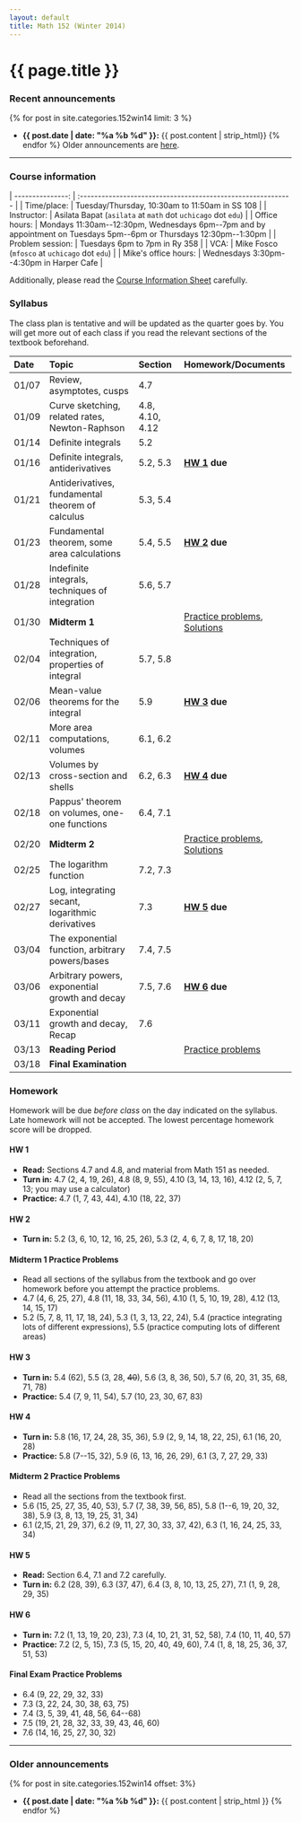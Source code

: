```yaml
---
layout: default
title: Math 152 (Winter 2014)
---
```


# {{ page.title }}

### Recent announcements
{% for post in site.categories.152win14 limit: 3 %}
* **{{ post.date | date: "%a %b %d" }}:** {{ post.content | strip_html}}
{% endfor %}
Older announcements are [here](#older-announcements).

----

### Course information
<div class="infotable">

| ---------------:     | :-----------------------------------------------------------                                                       |
| Time/place:          | Tuesday/Thursday, 10:30am to 11:50am in SS 108                                                                     |
| Instructor:          | Asilata Bapat (`asilata` at `math` dot `uchicago` dot `edu`)                                                       |
| Office hours:        | Mondays 11:30am--12:30pm, Wednesdays 6pm--7pm and by appointment on Tuesdays 5pm--6pm or Thursdays 12:30pm--1:30pm |
| Problem session:     | Tuesdays 6pm to 7pm in Ry 358                                                                                      |
| VCA:                 | Mike Fosco (`mfosco` at `uchicago` dot `edu`)                                                                      |
| Mike's office hours: | Wednesdays 3:30pm--4:30pm in Harper Cafe                                                                           |

</div>

Additionally, please read the [Course Information Sheet](courseinformationsheet.pdf) carefully.

### Syllabus
The class plan is tentative and will be updated as the quarter goes by. You will get more out of each class if you read the relevant sections of the textbook beforehand.
<div class="classplan">

| Date  | Topic                                             | Section         | Homework/Documents                       |
| :---- | :-----------------------------                    | :---------      | :-------------------                     |
| 01/07 | Review, asymptotes, cusps                         | 4.7             |                                          |
| 01/09 | Curve sketching, related rates, Newton-Raphson    | 4.8, 4.10, 4.12 |                                          |
| 01/14 | Definite integrals                                | 5.2             |                                          |
| 01/16 | Definite integrals, antiderivatives               | 5.2, 5.3        | **[HW 1](#hw-1) due**                    |
| 01/21 | Antiderivatives, fundamental theorem of calculus  | 5.3, 5.4        |                                          |
| 01/23 | Fundamental theorem, some area calculations       | 5.4, 5.5        | **[HW 2](#hw-2) due**                    |
| 01/28 | Indefinite integrals, techniques of integration   | 5.6, 5.7        |                                          |
| 01/30 | **Midterm 1**                                     |                 | [Practice problems][p1], [Solutions][s1] |
| 02/04 | Techniques of integration, properties of integral | 5.7, 5.8        |                                          |
| 02/06 | Mean-value theorems for the integral              | 5.9             | **[HW 3](#hw-3) due**                    |
| 02/11 | More area computations, volumes                   | 6.1, 6.2        |                                          |
| 02/13 | Volumes by cross-section and shells               | 6.2, 6.3        | **[HW 4](#hw-4) due**                    |
| 02/18 | Pappus' theorem on volumes, one-one functions     | 6.4, 7.1        |                                          |
| 02/20 | **Midterm 2**                                     |                 | [Practice problems][p2], [Solutions][s2] |
| 02/25 | The logarithm function                            | 7.2, 7.3        |                                          |
| 02/27 | Log, integrating secant, logarithmic derivatives  | 7.3             | **[HW 5](#hw-5) due**                    |
| 03/04 | The exponential function, arbitrary powers/bases  | 7.4, 7.5        |                                          |
| 03/06 | Arbitrary powers, exponential growth and decay    | 7.5, 7.6        | **[HW 6](#hw-6) due**                    |
| 03/11 | Exponential growth and decay, Recap               | 7.6             |                                          |
| 03/13 | **Reading Period**                                |                 | [Practice problems][pf]                  |
| 03/18 | **Final Examination**                             |                 |                                          |

[p1]: #midterm-1-practice-problems
[p2]: #midterm-2-practice-problems
[pf]: #final-exam-practice-problems
[s1]: midterm1-solutions.pdf
[s2]: midterm2-solutions.pdf

</div>

### Homework
Homework will be due _before class_ on the day indicated on the syllabus. Late homework will not be accepted. The lowest percentage homework score will be dropped.

#### HW 1
* **Read:** Sections 4.7 and 4.8, and material from Math 151 as needed.
* **Turn in:** 4.7 (2, 4, 19, 26), 4.8 (8, 9, 55), 4.10 (3, 14, 13, 16), 4.12 (2, 5, 7, 13; you may use a calculator)
* **Practice:** 4.7 (1, 7, 43, 44), 4.10 (18, 22, 37)

#### HW 2
* **Turn in:** 5.2 (3, 6, 10, 12, 16, 25, 26), 5.3 (2, 4, 6, 7, 8, 17, 18, 20)

#### Midterm 1 Practice Problems

* Read all sections of the syllabus from the textbook and go over homework before you attempt the practice problems.
* 4.7 (4, 6, 25, 27), 4.8 (11, 18, 33, 34, 56), 4.10 (1, 5, 10, 19, 28), 4.12 (13, 14, 15, 17)
* 5.2 (5, 7, 8, 11, 17, 18, 24), 5.3 (1, 3, 13, 22, 24), 5.4 (practice integrating lots of different expressions), 5.5 (practice computing lots of different areas)

#### HW 3
* **Turn in:** 5.4 (62), 5.5 (3, 28, ~~40~~), 5.6 (3, 8, 36, 50), 5.7 (6, 20, 31, 35, 68, 71, 78)
* **Practice:** 5.4 (7, 9, 11, 54), 5.7 (10, 23, 30, 67, 83)

#### HW 4
* **Turn in:** 5.8 (16, 17, 24, 28, 35, 36), 5.9 (2, 9, 14, 18, 22, 25), 6.1 (16, 20, 28)
* **Practice:** 5.8 (7--15, 32), 5.9 (6, 13, 16, 26, 29), 6.1 (3, 7, 27, 29, 33)

#### Midterm 2 Practice Problems
* Read all the sections from the textbook first.
* 5.6 (15, 25, 27, 35, 40, 53), 5.7 (7, 38, 39, 56, 85), 5.8 (1--6, 19, 20, 32, 38), 5.9 (3, 8, 13, 19, 25, 31, 34)
* 6.1 (2,15, 21, 29, 37), 6.2 (9, 11, 27, 30, 33, 37, 42), 6.3 (1, 16, 24, 25, 33, 34)

#### HW 5
* **Read:** Section 6.4, 7.1 and 7.2 carefully.
* **Turn in:** 6.2 (28, 39), 6.3 (37, 47), 6.4 (3, 8, 10, 13, 25, 27), 7.1 (1, 9, 28, 29, 35)

#### HW 6
* **Turn in:** 7.2 (1, 13, 19, 20, 23), 7.3 (4, 10, 21, 31, 52, 58), 7.4 (10, 11, 40, 57)
* **Practice:** 7.2 (2, 5, 15), 7.3 (5, 15, 20, 40, 49, 60), 7.4 (1, 8, 18, 25, 36, 37, 51, 53)

#### Final Exam Practice Problems
* 6.4 (9, 22, 29, 32, 33)
* 7.3 (3, 22, 24, 30, 38, 63, 75)
* 7.4 (3, 5, 39, 41, 48, 56, 64--68)
* 7.5 (19, 21, 28, 32, 33, 39, 43, 46, 60)
* 7.6 (14, 16, 25, 27, 30, 32)

----
### Older announcements
{% for post in site.categories.152win14 offset: 3%}
* **{{ post.date | date: "%a %b %d" }}:** {{ post.content | strip_html }}
{% endfor %}

